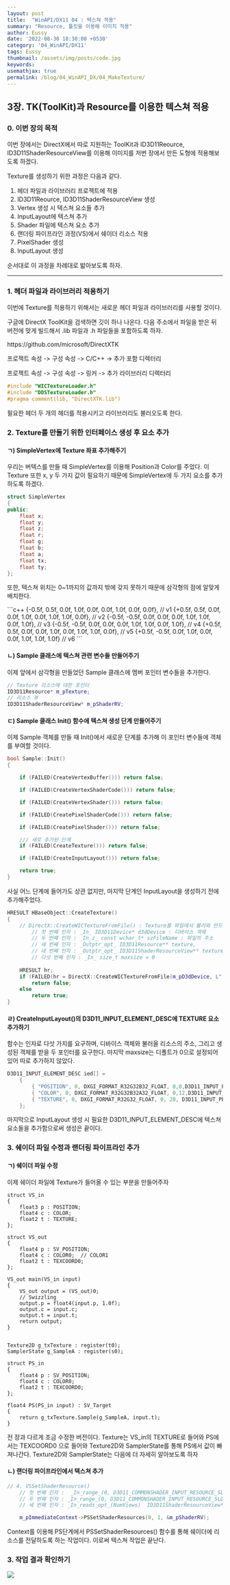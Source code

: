```yaml
---
layout: post
title:  "WinAPI/DX11 04 : 텍스쳐 적용"
summary: "Resource, 툴킷을 이용해 이미지 적용"
author: Eussy
date: '2022-08-30 18:30:00 +0530'
category: '04_WinAPI/DX11'
tags: Eussy
thumbnail: /assets/img/posts/code.jpg
keywords: 
usemathjax: true
permalink: /blog/04_WinAPI_DX/04_MakeTexture/
---
```


## 3장. TK(ToolKit)과 Resource를 이용한 텍스쳐 적용

### 0. 이번 장의 목적
<p>이번 장에서는 DirectX에서 따로 지원하는 ToolKit과 ID3D11Reource, ID3D11ShaderResourceView를 이용해 이미지를 저번 장에서 만든 도형에 적용해보도록 하겠다.</p>

<p>
Texture를 생성하기 위한 과정은 다음과 같다.
<ol>
<li> 헤더 파일과 라이브러리 프로젝트에 적용 </li>
<li> ID3D11Reource, ID3D11ShaderResourceView 생성 </li>
<li> Vertex 생성 시 텍스쳐 요소들 추가 </li>
<li> InputLayout에 텍스쳐 추가</li>
<li> Shader 파일에 텍스쳐 요소 추가</li>
<li> 랜더링 파이프라인 과정(VS)에서 쉐이더 리소스 적용 </li>
<li> PixelShader 생성</li>
<li> InputLayout 생성</li>
</ol>
</p>

순서대로 이 과정을 차례대로 밟아보도록 하자.

<hr />

### 1. 헤더 파일과 라이브러리 적용하기

<p> 이번에 Texture를 적용하기 위해서는 새로운 헤더 파일과 라이브러리를 사용할 것이다.</p>

<p> 구글에 DirectX ToolKit을 검색하면 깃이 하나 나온다. 다음 주소에서 파일을 받은 뒤 버전에 맞게 빌드해서 .lib 파일과 .h 파일들을 포함하도록 하자.</p>

<p> https://github.com/microsoft/DirectXTK</p>

<p>프로젝트 속성 -> 구성 속성 -> C/C++ -> 추가 포함 디렉터리</p>
<p>프로젝트 속성 -> 구성 속성 -> 링커 -> 추가 라이브러리 디렉터리</p>

```c++
#include "WICTextureLoader.h"
#include "DDSTextureLoader.h"
#pragma comment(lib, "DirectXTK.lib")
```

<p> 필요한 헤더 두 개의 헤더를 적용시키고 라이브러리도 불러오도록 한다.</p>


### 2. Texture를 만들기 위한 인터페이스 생성 후 요소 추가

#### ㄱ) SimpleVertex에 Texture 좌표 추가해주기
<p>우리는 버텍스를 만들 때 SimpleVertex를 이용해 Position과 Color를 주었다. 이 Texture 또한 x, y 두 가지 값이 필요하기 때문에 SimpleVertex에 두 가지 요소를 추가하도록 하겠다.</p>

```c++
struct SimpleVertex
{
public:
	float x;
	float y;
	float z;
	float r;
	float g;
	float b;
	float a;
	float tx;
	float ty;
};
```

<p> 또한, 텍스쳐 위치는 0~1까지의 값까지 밖에 갖지 못하기 때문에 삼각형의 점에 알맞게 배치한다.</p>
```c++
{-0.5f, 0.5f,  0.0f, 1.0f, 0.0f, 0.0f, 1.0f, 0.0f, 0.0f}, // v1
{+0.5f, 0.5f,  0.0f, 0.0f, 1.0f, 0.0f, 1.0f, 1.0f, 0.0f}, // v2
{-0.5f, -0.5f, 0.0f, 0.0f, 0.0f, 1.0f, 1.0f, 0.0f, 1.0f}, // v3
{-0.5f, -0.5f, 0.0f, 0.0f, 0.0f, 1.0f, 1.0f, 0.0f, 1.0f}, // v4
{+0.5f, 0.5f,  0.0f, 0.0f, 1.0f, 0.0f, 1.0f, 1.0f, 0.0f}, // v5
{+0.5f, -0.5f, 0.0f, 1.0f, 0.0f, 0.0f, 1.0f, 1.0f, 1.0f}  // v6
```

#### ㄴ) Sample 클래스에 텍스쳐 관련 변수들 만들어주기
<p>이제 앞에서 삼각형을 만들었던 Sample 클래스에 멤버 포인터 변수들을 추가한다.</p>

```c++
// Texture 리소스에 대한 포인터
ID3D11Resource* m_pTexture;
// 리소스 뷰
ID3D11ShaderResourceView* m_pShaderRV;
```

#### ㄷ) Sample 클래스 Init() 함수에 텍스쳐 생성 단계 만들어주기

<p> 이제 Sample 객체를 만들 때 Init()에서 새로운 단계를 추가해 이 포인터 변수들에 객체를 부여할 것이다.</p>

```c++
bool Sample::Init()
{

    if (FAILED(CreateVertexBuffer())) return false;

    if (FAILED(CreateVertexShaderCode())) return false;

    if (FAILED(CreateVertexShader())) return false;

    if (FAILED(CreatePixelShaderCode())) return false;

    if (FAILED(CreatePixelShader())) return false;

    /// 새로 추가된 단계
    if (FAILED(CreateTexture())) return false;

    if (FAILED(CreateInputLayout())) return false;

    return true;
}
```
<p>사실 어느 단계에 들어가도 상관 없지만, 마지막 단계인 InputLayout을 생성하기 전에 추가해주었다.</p>

```c++
HRESULT HBaseObject::CreateTexture()
{
    // DirectX::CreateWICTextureFromFile() : Texture를 파일에서 불러와 만드는 함수
        // 첫 번째 인자 : _In_ ID3D11Device* d3dDevice : 디바이스 객체
        // 두 번째 인자 : _In_z_ const wchar_t* szFileName : 파일의 주소
        // 세 번째 인자 : _Outptr_opt_ ID3D11Resource** texture,
        // 네 번째 인자 : _Outptr_opt_ ID3D11ShaderResourceView** textureView,
        // 다섯 번째 인자 : _In_ size_t maxsize = 0
        
    HRESULT hr;
    if (FAILED(hr = DirectX::CreateWICTextureFromFile(m_pD3dDevice, L"../../data/kgcabk.bmp", &m_pTexture, &m_pShaderRV)))
        return false;
    else
        return true;
}
```

#### ㄹ) CreateInputLayout()의 D3D11_INPUT_ELEMENT_DESC에 TEXTURE 요소 추가하기

<p> 함수는 인자로 다섯 가지를 요구하며, 디바이스 객체와 불러올 리소스의 주소, 그리고 생성된 객체를 받을 두 포인터를 요구한다. 마지막 maxsize는 디폴트가 0으로 설정되어 있어 따로 추가하지 않았다.</p>

```c++
D3D11_INPUT_ELEMENT_DESC ied[] =
    {
        { "POSITION", 0, DXGI_FORMAT_R32G32B32_FLOAT, 0,0,D3D11_INPUT_PER_VERTEX_DATA, 0},
        { "COLOR", 0, DXGI_FORMAT_R32G32B32A32_FLOAT, 0,12,D3D11_INPUT_PER_VERTEX_DATA, 0},
        { "TEXTURE", 0, DXGI_FORMAT_R32G32_FLOAT, 0, 28, D3D11_INPUT_PER_VERTEX_DATA, 0}
    };
```
<p>마지막으로 InputLayout 생성 시 필요한 D3D11_INPUT_ELEMENT_DESC에 텍스쳐 요소들을 추가함으로써 생성은 끝이다.</p>


### 3. 쉐이더 파일 수정과 랜더링 파이프라인 추가

#### ㄱ) 쉐이더 파일 수정

<p>이제 쉐이더 파일에 Texture가 들어올 수 있는 부분을 만들어주자 </p>

```HLSL
struct VS_in
{
	float3 p : POSITION;
	float4 c : COLOR;
	float2 t : TEXTURE;
};

struct VS_out
{
	float4 p : SV_POSITION;
	float4 c : COLOR0;	// COLOR1
	float2 t : TEXCOORD0;
};

VS_out main(VS_in input)
{
	VS_out output = (VS_out)0;
	// Swizzling
	output.p = float4(input.p, 1.0f);
	output.c = input.c;
	output.t = input.t;
	return output;
}


Texture2D g_txTexture : register(t0);
SamplerState g_SampleA : register(s0);

struct PS_in
{
	float4 p : SV_POSITION;
	float4 c : COLOR0;
	float2 t : TEXCOORD0;
};

float4 PS(PS_in input) : SV_Target
{
	return g_txTexture.Sample(g_SampleA, input.t);
}
```

<p> 전 장과 다르게 조금 수정한 버전이다. Texture는 VS_in의 TEXTURE로 들어와 PS에서는 TEXCOORD0 으로 들어와 Texture2D와 SamplerState를 통해 PS에서 값이 빠져나간다. Texture2D와 SamplerState는 다음에 더 자세히 알아보도록 하자</p>

#### ㄴ) 랜더링 파이프라인에서 텍스쳐 추가

```c++
// 4. VSSetShaderResource()
    // 첫 번째 인자 :  _In_range_(0, D3D11_COMMONSHADER_INPUT_RESOURCE_SLOT_COUNT - 1)  UINT StartSlot -> 시작 주소
    // 두 번째 인자 : _In_range_(0, D3D11_COMMONSHADER_INPUT_RESOURCE_SLOT_COUNT - StartSlot)  UINT NumViews  -> 리소스 갯수
    // 세 번째 인자 : _In_reads_opt_(NumViews)  ID3D11ShaderResourceView* const* ppShaderResourceViews  

    m_pImmediateContext->PSSetShaderResources(0, 1, &m_pShaderRV);
```

<p>Context를 이용해 PS단계에서 PSSetShaderResources() 함수를 통해 쉐이더에 리소스를 전달하도록 하는 작업이다. 이로써 텍스쳐 작업은 끝난다.</p>

### 3. 작업 결과 확인하기

 <img src="1.png">
